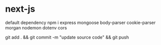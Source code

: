 # next-js

default dependency
npm i express mongoose body-parser cookie-parser morgan nodemon dotenv cors


git add . && git commit -m "update source code" && git push